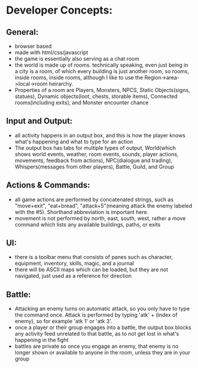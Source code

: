 # Developer Concepts:
## General:
- browser based
- made with html/css/javascript
- the game is essentially also serving as a chat room
- the world is made up of rooms. technically speaking, even just being in a city is a room, of which every building is just another room, so rooms, inside rooms, inside rooms, although I like to use the Region->area->local->room heirarchy.
- Properties of a room are Players, Monsters, NPCS, Static Objects(signs, statues), Dynamic objects(loot, chests, storable items), Connected rooms(including exits), and Monster encounter chance

## Input and Output:
- all activity happens in an output box, and this is how the player knows what's happening and what to type for an action
- The output box has tabs for multiple types of output, World(which shows world events, weather, room events, sounds, player actions, movements, feedback from actions), NPC(dialogue and trading), Whispers(messages from other players), Battle, Guild, and Group

## Actions & Commands:
- all game actions are performed by concatenated strings, such as "move+exit", "eat+bread", "attack+5"(meaning attack the enemy labeled with the #5). Shorthand abbreviation is important here.
- movement is not performed by north, east, south, west, rather a move command which lists any available buildings, paths, or exits

## UI: 
- there is a toolbar menu that consists of panes such as character, equipment, inventory, skills, magic, and a journal
- there will be ASCII maps which can be loaded, but they are not navigated, just used as a reference for direction

## Battle:
- Attacking an enemy turns on automatic attack, so you only have to type the command once. Attack is performed by typing 'atk' + (index of enemy), so for example 'atk 1' or 'atk 3'.
- once a player or their group engages into a battle, the output box blocks any activity feed unrelated to that battle, as to not get lost in what's happening in the fight
- battles are private so once you engage an enemy, that enemy is no longer shown or available to anyone in the room, unless they are in your group
